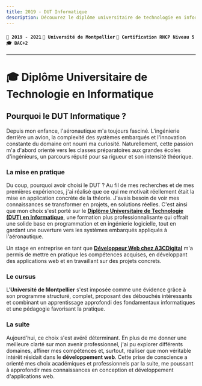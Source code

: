 ```yaml
---
title: 2019 - DUT Informatique
description: Découvrez le diplôme universitaire de technologie en informatique à l'Université de Montpellier.
---
```


#### `📅 2019 - 2021` `🏫 Université de Montpellier` `📜 Certification RNCP Niveau 5` `🎓 BAC+2`

---

# 🎓 Diplôme Universitaire de Technologie en Informatique

## Pourquoi le DUT Informatique ?

Depuis mon enfance, l'aéronautique m'a toujours fasciné. L'ingénierie derrière un avion, la complexité des systèmes embarqués et l'innovation constante du domaine ont nourri ma curiosité. Naturellement, cette passion m'a d'abord orienté vers les classes préparatoires aux grandes écoles d'ingénieurs, un parcours réputé pour sa rigueur et son intensité théorique.

### La mise en pratique

Du coup, pourquoi avoir choisi le DUT ?
Au fil de mes recherches et de mes premières expériences, j'ai réalisé que ce qui me motivait réellement était la mise en application concrète de la théorie. J'avais besoin de voir mes connaissances se transformer en projets, en solutions réelles. C'est ainsi que mon choix s'est porté sur le **[Diplôme Universitaire de Technologie (DUT) en Informatique](https://iut-montpellier-sete.edu.umontpellier.fr/files/2020/01/Fiche-de-formation-DUT-Info_R_V_2020.pdf)**, une formation plus professionnalisante qui offrait une solide base en programmation et en ingénierie logicielle, tout en gardant une ouverture vers les systèmes embarqués appliqués à l'aéronautique.

Un stage en entreprise en tant que **[Développeur Web chez A3CDigital](../../03-experiences/04-a3cdigital/index.md)** m'a permis de mettre en pratique les compétences acquises, en développant des applications web et en travaillant sur des projets concrets.

### Le cursus

L'**Université de Montpellier** s'est imposée comme une évidence grâce à son programme structuré, complet, proposant des débouchés intéressants et combinant un apprentissage approfondi des fondamentaux informatiques et une pédagogie favorisant la pratique.

### La suite

Aujourd'hui, ce choix s'est avéré déterminant. En plus de me donner une meilleure clarté sur mon avenir professionnel, j'ai pu explorer différents domaines, affiner mes compétences et, surtout, réaliser que mon véritable intérêt résidait dans le **développement web**. Cette prise de conscience a orienté mes choix académiques et professionnels par la suite, me poussant à approfondir mes connaissances en conception et développement d'applications web.
